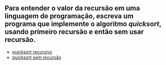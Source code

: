 ## Para entender o valor da recursão em uma linguagem de programação, escreva um programa que implemente o algoritmo *quicksort*, usando primeiro recursão e então sem usar recursão.

 - [quicksort recursivo](./quicksort_recursivo.py)
 - [quicksort sem recursão](./quicksort.py)

